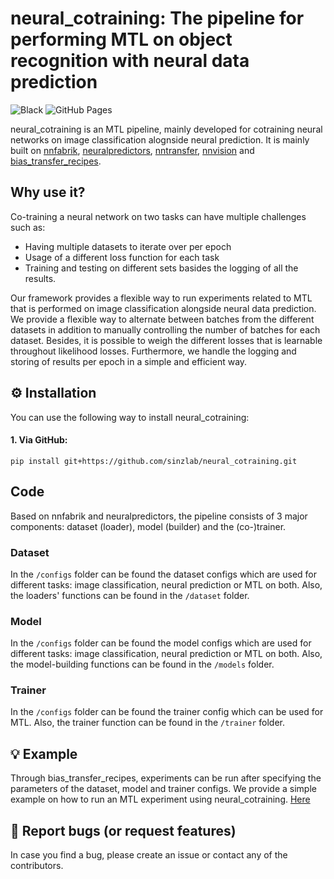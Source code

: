 # neural_cotraining: The pipeline for performing MTL on object recognition with neural data prediction

![Black](https://github.com/sinzlab/nnfabrik/workflows/Black/badge.svg)
![GitHub Pages](https://github.com/sinzlab/nnfabrik/workflows/GitHub%20Pages/badge.svg?branch=master)

neural_cotraining is an MTL pipeline, mainly developed for cotraining neural networks on image classification alognside neural prediction. It is mainly built on [nnfabrik](https://github.com/sinzlab/nnfabrik), [neuralpredictors](https://github.com/sinzlab/neuralpredictors), [nntransfer](https://github.com/sinzlab/nntransfer), [nnvision](https://github.com/sinzlab/nnvision) and [bias_transfer_recipes](https://github.com/sinzlab/bias_transfer_recipes).

## Why use it?

Co-training a neural network on two tasks can have multiple challenges such as:
- Having multiple datasets to iterate over per epoch
- Usage of a different loss function for each task
- Training and testing on different sets basides the logging of all the results.

Our framework provides a flexible way to run experiments related to MTL that is performed on image classification alongside neural data prediction. We provide a flexible way to alternate between batches from the different datasets in addition to manually controlling the number of batches for each dataset. Besides, it is possible to weigh the different losses that is learnable throughout likelihood losses. Furthermore, we handle the logging and storing of results per epoch in a simple and efficient way.

## :gear: Installation

You can use the following way to install neural_cotraining:

#### 1. Via GitHub:
```
pip install git+https://github.com/sinzlab/neural_cotraining.git
```

## Code 

Based on nnfabrik and neuralpredictors, the pipeline consists of 3 major components: dataset (loader), model (builder) and the (co-)trainer.
### Dataset
In the `/configs` folder can be found the dataset configs which are used for different tasks: image classification, neural prediction or MTL on both. Also, the loaders' functions can be found in the `/dataset` folder.
### Model
In the `/configs` folder can be found the model configs which are used for different tasks: image classification, neural prediction or MTL on both. Also, the model-building functions can be found in the `/models` folder.
### Trainer
In the `/configs` folder can be found the trainer config which can be used for MTL. Also, the trainer function can be found in the `/trainer` folder.

## :bulb: Example

Through bias_transfer_recipes, experiments can be run after specifying the parameters of the dataset, model and trainer configs.
We provide a simple example on how to run an MTL experiment using neural_cotraining. 
[Here](https://github.com/Shahdsaf/bias_transfer_recipes/blob/uptodate_shahd/bias_transfer_recipes/notebooks/test1.ipynb)


## :bug: Report bugs (or request features)

In case you find a bug, please create an issue or contact any of the contributors.
